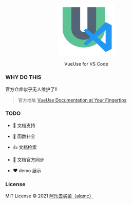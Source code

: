 <p align="center">
  <img width="180px" src="./package/public/logo-vscode.svg">
</p>

<p align="center"> VueUse for VS Code</p>

### WHY DO THIS

官方仓库似乎无人维护了!!

> 官方地址 [VueUse Documentation at Your Fingertips](https://github.com/vueuse/vscode-vueuse)

### TODO

- 🎉 文档支持

- 🚀 函数补全

- 👍 文档检索

- 👀 文档官方同步

- ❤️ demo 展示

### License

MIT License © 2021 [阿乐去买菜（alqmc）](https://github.com/alqmc)
